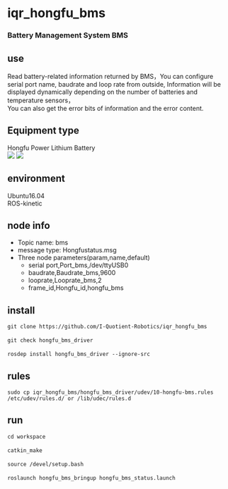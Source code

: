 # iqr_hongfu_bms
### Battery Management System BMS
## use
Read battery-related information returned by BMS，You can configure serial port name, baudrate and loop rate from outside,
Information will be displayed dynamically depending on the number of batteries and temperature sensors，\
You can also get the error bits of information and the error content.
## Equipment type
Hongfu Power Lithium Battery\
![](https://github.com/I-Quotient-Robotics/iqr_hongfu_bms/blob/master/type_pic/144283718.jpg)
![](https://github.com/I-Quotient-Robotics/iqr_hongfu_bms/blob/master/type_pic/60348685.jpg)

## environment
Ubuntu16.04\
ROS-kinetic
## node info
* Topic name: bms
* message type: Hongfustatus.msg
* Three node parameters(param,name,default)
  * serial port,Port_bms,/dev/ttyUSB0
  * baudrate,Baudrate_bms,9600
  * looprate,Looprate_bms,2
  * frame_id,Hongfu_id,hongfu_bms
## install
`git clone https://github.com/I-Quotient-Robotics/iqr_hongfu_bms`\
\
`git check hongfu_bms_driver`\
\
`rosdep install hongfu_bms_driver --ignore-src`
## rules
`sudo cp iqr_hongfu_bms/hongfu_bms_driver/udev/10-hongfu-bms.rules /etc/udev/rules.d/ or /lib/udec/rules.d`
## run
`cd workspace`\
\
`catkin_make`\
\
`source /devel/setup.bash`\
\
`roslaunch hongfu_bms_bringup hongfu_bms_status.launch`


